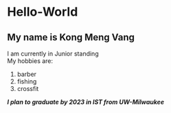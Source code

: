 # Hello-World
## My name is Kong Meng Vang
I am currently in Junior standing<br>
My hobbies are:
1. barber 
2. fishing
3. crossfit

_**I plan to graduate by 2023 in IST from UW-Milwaukee**_
